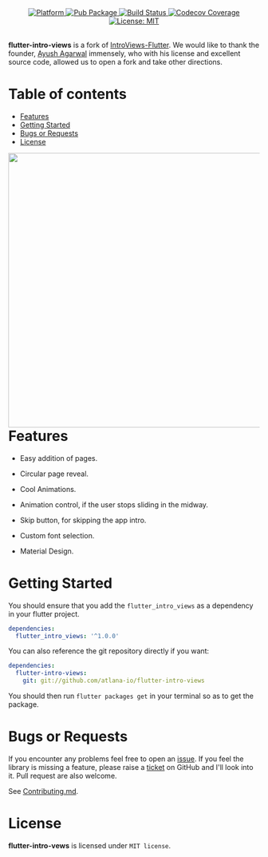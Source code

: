 <div align="center">
   <a href="https://flutter.io">
    <img src="https://img.shields.io/badge/Platform-Flutter-yellow.svg"
      alt="Platform" />
  </a>
   <a href="https://pub.dartlang.org/packages/flutter-intro-views">
    <img src="https://img.shields.io/pub/v/flutter-intro-views.svg"
      alt="Pub Package" />
  </a>
   <a href="https://travis-ci.com/atlana-io/flutter-intro-views">
    <img src="https://travis-ci.com/atlana-io/flutter-intro-views.svg?branch=master"
      alt="Build Status" />
  </a>
    <a href="https://codecov.io/gh/atlana-io/flutter-intro-views">
    <img src="https://codecov.io/gh/atlana-io/flutter-intro-views/branch/master/graph/badge.svg"
      alt="Codecov Coverage" />
  </a>
   <a href="https://opensource.org/licenses/MIT">
    <img src="https://img.shields.io/badge/License-MIT-red.svg"
      alt="License: MIT" />
  </a>
</div><br>

**flutter-intro-views** is a fork of [IntroViews-Flutter](https://github.com/aagarwal1012/IntroViews-Flutter). We would like to thank the founder, [Ayush Agarwal](https://github.com/aagarwal1012) immensely, who with his license and excellent source code, allowed us to open a fork and take other directions.

# Table of contents
  * [Features](#features)
  * [Getting Started](#getting-started)
  * [Bugs or Requests](#bugs-or-requests)
  * [License](#license)

<img src="https://github.com/atlana-io/flutter-intro-views/blob/master/display/output.gif?raw=true" align = "right" height = "550px">

# Features

- Easy addition of pages.

- Circular page reveal.

- Cool Animations.

- Animation control, if the user stops sliding in the midway.

- Skip button, for skipping the app intro.

- Custom font selection.

- Material Design.

# Getting Started

You should ensure that you add the `flutter_intro_views` as a dependency in your flutter project.

```yaml
dependencies:
  flutter_intro_views: '^1.0.0'
```

You can also reference the git repository directly if you want:

```yaml
dependencies:
  flutter-intro-views:
    git: git://github.com/atlana-io/flutter-intro-views
```

You should then run `flutter packages get` in your terminal so as to get the package.

# Bugs or Requests

If you encounter any problems feel free to open an [issue](https://github.com/atlana-io/flutter-intro-views/issues/new?template=bug_report.md). If you feel the library is missing a feature, please raise a [ticket](https://github.com/atlana-io/flutter-intro-views/issues/new?template=feature_request.md) on GitHub and I'll look into it. Pull request are also welcome.

See [Contributing.md](https://github.com/atlana-io/flutter-intro-views/blob/master/CONTRIBUTING.md).

# License

**flutter-intro-vews** is licensed under `MIT license`.